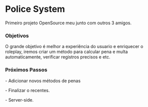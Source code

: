 <h1>Police System</h1>

<p>Primeiro projeto OpenSource meu junto com outros 3 amigos.</p>


<h3>Objetivos</h3>

<p>O grande objetivo é melhor a experiência do usuario e enriquecer o roleplay, iremos criar um método para calcular pena e multa automaticamente, verificar registros precisos e etc.</p>

<h3>Próximos Passos</h3>

<p>- Adicionar novos métodos de penas</p>
<p>- Finalizar o recentes.</p>
<p>- Server-side.</p>
